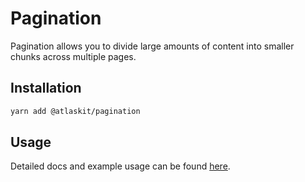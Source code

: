 # Pagination

Pagination allows you to divide large amounts of content into smaller chunks across multiple pages.

## Installation

```sh
yarn add @atlaskit/pagination
```

## Usage

Detailed docs and example usage can be found [here](https://atlassian.design/components/pagination/).
